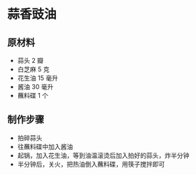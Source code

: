 # 蒜香豉油

## 原材料

- 蒜头 2 瓣
- 白芝麻 5 克
- 花生油 15 毫升
- 酱油 30 毫升
- 蘸料碟 1 个

## 制作步骤

- 拍碎蒜头
- 往蘸料碟中加入酱油
- 起锅，加入花生油，等到油温滚烫后加入拍好的蒜头，炸半分钟
- 半分钟后，关火，把热油倒入蘸料碟，用筷子搅拌即可
